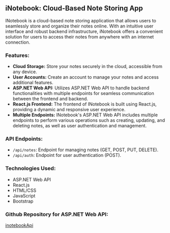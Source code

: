 ## iNotebook: Cloud-Based Note Storing App

INotebook is a cloud-based note storing application that allows users to seamlessly store and organize their notes online. With an intuitive user interface and robust backend infrastructure, iNotebook offers a convenient solution for users to access their notes from anywhere with an internet connection.

### Features:

- **Cloud Storage:** Store your notes securely in the cloud, accessible from any device.
- **User Accounts:** Create an account to manage your notes and access additional features.
- **ASP.NET Web API:** Utilizes ASP.NET Web API to handle backend functionalities with multiple endpoints for seamless communication between the frontend and backend.
- **React.js Frontend:** The frontend of INotebook is built using React.js, providing a dynamic and responsive user experience.
- **Multiple Endpoints:** INotebook's ASP.NET Web API includes multiple endpoints to perform various operations such as creating, updating, and deleting notes, as well as user authentication and management.


### API Endpoints:

- `/api/notes`: Endpoint for managing notes (GET, POST, PUT, DELETE).
- `/api/auth`: Endpoint for user authentication (POST).

### Technologies Used:

- ASP.NET Web API
- React.js
- HTML/CSS
- JavaScript
- Bootstrap

### Github Repository for ASP.NET Web API:

[inotebookApi](https://github.com/NachiketGavad/inotebookApi)